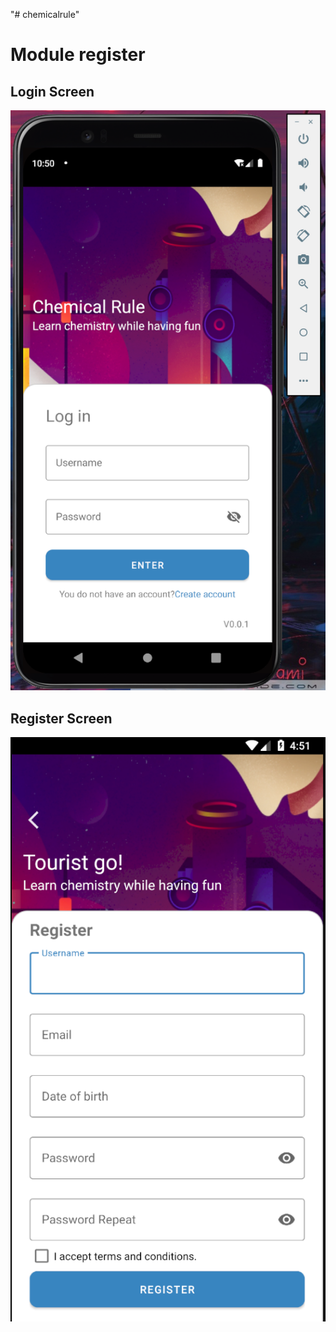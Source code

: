 "# chemicalrule" 
# Module register
## Login Screen
![Alt Text](images_app/login_screen.png)
## Register Screen
![Alt Text](images_app/register.png)
